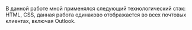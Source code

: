 В данной работе мной применялся следующий технологический стэк: HTML, CSS, данная работа одинаково отображается во всех почтовых клиентах, включая Outlook.
